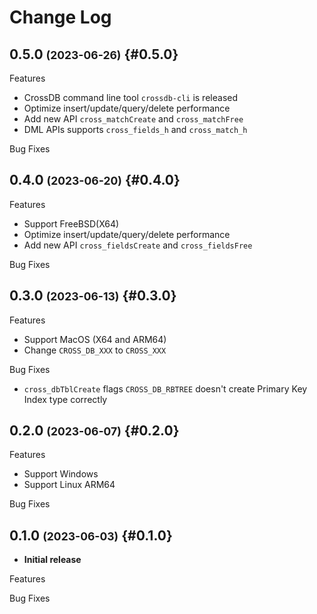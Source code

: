 # Change Log

## 0.5.0 <small>(2023-06-26)</small> {#0.5.0}

Features

- CrossDB command line tool `crossdb-cli` is released
- Optimize insert/update/query/delete performance
- Add new API `cross_matchCreate` and `cross_matchFree`
- DML APIs supports `cross_fields_h` and `cross_match_h`

Bug Fixes


## 0.4.0 <small>(2023-06-20)</small> {#0.4.0}

Features

- Support FreeBSD(X64)
- Optimize insert/update/query/delete performance
- Add new API `cross_fieldsCreate` and `cross_fieldsFree`

Bug Fixes


## 0.3.0 <small>(2023-06-13)</small> {#0.3.0}

Features

- Support MacOS (X64 and ARM64)
- Change `CROSS_DB_XXX` to `CROSS_XXX`

Bug Fixes

- `cross_dbTblCreate` flags `CROSS_DB_RBTREE` doesn't create Primary Key Index type correctly


## 0.2.0 <small>(2023-06-07)</small> {#0.2.0}

Features

- Support Windows
- Support Linux ARM64

Bug Fixes


## 0.1.0 <small>(2023-06-03)</small> {#0.1.0}

- **Initial release**

Features

Bug Fixes
